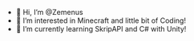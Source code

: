 - 👋 Hi, I’m @Zemenus
- 👀 I’m interested in Minecraft and little bit of Coding!
- 🌱 I’m currently learning SkripAPI and C# with Unity!

<!---
Zemenus/Zemenus is a ✨ special ✨ repository because its `README.md` (this file) appears on your GitHub profile.
You can click the Preview link to take a look at your changes.
--->

